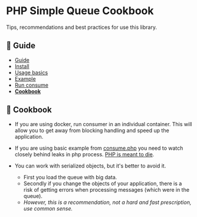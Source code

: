 PHP Simple Queue Cookbook
=========================

Tips, recommendations and best practices for use this library.


## :book: Guide

* [Guide](./README.md)
* [Install](./install.md)
* [Usage basics](./usage.md)
* [Example](./example.md)
* [Run consume](./run-consume.md)
* **[Cookbook](./cookbook.md)**


## :page_facing_up: Cookbook

- If you are using docker, run consumer in an individual container. This will allow you to get away from blocking handling and speed up the application.

- If you are using basic example from [consume.php](../../example/consume.php) you need to watch closely behind leaks in php process. [PHP is meant to die](https://software-gunslinger.tumblr.com/post/47131406821/php-is-meant-to-die).

- You can work with serialized objects, but it's better to avoid it. 
    - First you load the queue with big data.
    - Secondly if you change the objects of your application, there is a risk of getting errors when processing messages (which were in the queue).
    - *However, this is a recommendation, not a hard and fast prescription, use common sense.*

